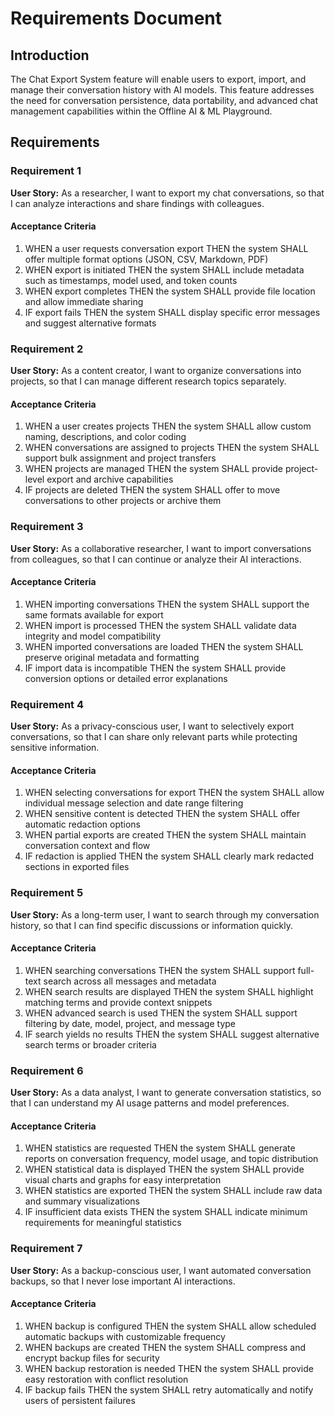 # Requirements Document

## Introduction

The Chat Export System feature will enable users to export, import, and manage their conversation history with AI models. This feature addresses the need for conversation persistence, data portability, and advanced chat management capabilities within the Offline AI & ML Playground.

## Requirements

### Requirement 1

**User Story:** As a researcher, I want to export my chat conversations, so that I can analyze interactions and share findings with colleagues.

#### Acceptance Criteria

1. WHEN a user requests conversation export THEN the system SHALL offer multiple format options (JSON, CSV, Markdown, PDF)
2. WHEN export is initiated THEN the system SHALL include metadata such as timestamps, model used, and token counts
3. WHEN export completes THEN the system SHALL provide file location and allow immediate sharing
4. IF export fails THEN the system SHALL display specific error messages and suggest alternative formats

### Requirement 2

**User Story:** As a content creator, I want to organize conversations into projects, so that I can manage different research topics separately.

#### Acceptance Criteria

1. WHEN a user creates projects THEN the system SHALL allow custom naming, descriptions, and color coding
2. WHEN conversations are assigned to projects THEN the system SHALL support bulk assignment and project transfers
3. WHEN projects are managed THEN the system SHALL provide project-level export and archive capabilities
4. IF projects are deleted THEN the system SHALL offer to move conversations to other projects or archive them

### Requirement 3

**User Story:** As a collaborative researcher, I want to import conversations from colleagues, so that I can continue or analyze their AI interactions.

#### Acceptance Criteria

1. WHEN importing conversations THEN the system SHALL support the same formats available for export
2. WHEN import is processed THEN the system SHALL validate data integrity and model compatibility
3. WHEN imported conversations are loaded THEN the system SHALL preserve original metadata and formatting
4. IF import data is incompatible THEN the system SHALL provide conversion options or detailed error explanations

### Requirement 4

**User Story:** As a privacy-conscious user, I want to selectively export conversations, so that I can share only relevant parts while protecting sensitive information.

#### Acceptance Criteria

1. WHEN selecting conversations for export THEN the system SHALL allow individual message selection and date range filtering
2. WHEN sensitive content is detected THEN the system SHALL offer automatic redaction options
3. WHEN partial exports are created THEN the system SHALL maintain conversation context and flow
4. IF redaction is applied THEN the system SHALL clearly mark redacted sections in exported files

### Requirement 5

**User Story:** As a long-term user, I want to search through my conversation history, so that I can find specific discussions or information quickly.

#### Acceptance Criteria

1. WHEN searching conversations THEN the system SHALL support full-text search across all messages and metadata
2. WHEN search results are displayed THEN the system SHALL highlight matching terms and provide context snippets
3. WHEN advanced search is used THEN the system SHALL support filtering by date, model, project, and message type
4. IF search yields no results THEN the system SHALL suggest alternative search terms or broader criteria

### Requirement 6

**User Story:** As a data analyst, I want to generate conversation statistics, so that I can understand my AI usage patterns and model preferences.

#### Acceptance Criteria

1. WHEN statistics are requested THEN the system SHALL generate reports on conversation frequency, model usage, and topic distribution
2. WHEN statistical data is displayed THEN the system SHALL provide visual charts and graphs for easy interpretation
3. WHEN statistics are exported THEN the system SHALL include raw data and summary visualizations
4. IF insufficient data exists THEN the system SHALL indicate minimum requirements for meaningful statistics

### Requirement 7

**User Story:** As a backup-conscious user, I want automated conversation backups, so that I never lose important AI interactions.

#### Acceptance Criteria

1. WHEN backup is configured THEN the system SHALL allow scheduled automatic backups with customizable frequency
2. WHEN backups are created THEN the system SHALL compress and encrypt backup files for security
3. WHEN backup restoration is needed THEN the system SHALL provide easy restoration with conflict resolution
4. IF backup fails THEN the system SHALL retry automatically and notify users of persistent failures